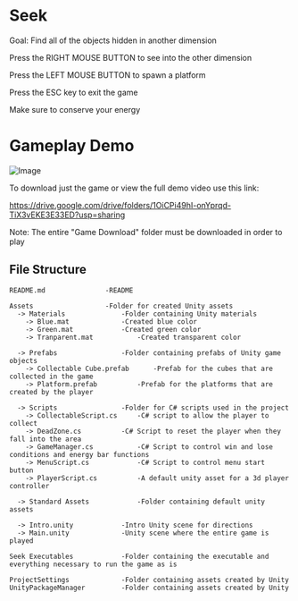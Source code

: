 # Seek

Goal: Find all of the objects hidden in another dimension

Press the RIGHT MOUSE BUTTON to see into the other dimension

Press the LEFT MOUSE BUTTON to spawn a platform

Press the ESC key to exit the game

Make sure to conserve your energy

# Gameplay Demo

![Image](https://user-images.githubusercontent.com/42820224/51708355-997cca00-1fd8-11e9-89e4-5dc1dd71e700.gif)

To download just the game or view the full demo video use this link:

https://drive.google.com/drive/folders/1OiCPi49hI-onYprqd-TiX3vEKE3E33ED?usp=sharing

Note: The entire "Game Download" folder must be downloaded in order to play

## File Structure

	README.md				-README

	Assets					-Folder for created Unity assets
	  -> Materials				-Folder containing Unity materials
	    -> Blue.mat				-Created blue color
	    -> Green.mat			-Created green color
	    -> Tranparent.mat			-Created transparent color

	  -> Prefabs				-Folder containing prefabs of Unity game objects
	    -> Collectable Cube.prefab		-Prefab for the cubes that are collected in the game
	    -> Platform.prefab			-Prefab for the platforms that are created by the player

	  -> Scripts				-Folder for C# scripts used in the project
	    -> CollectableScript.cs		-C# script to allow the player to collect
	    -> DeadZone.cs			-C# Script to reset the player when they fall into the area
	    -> GameManager.cs			-C# Script to control win and lose conditions and energy bar functions
	    -> MenuScript.cs			-C# Script to control menu start button
	    -> PlayerScript.cs			-A default unity asset for a 3d player controller

	  -> Standard Assets			-Folder containing default unity assets

	  -> Intro.unity			-Intro Unity scene for directions
	  -> Main.unity				-Unity scene where the entire game is played

	Seek Executables			-Folder containing the executable and everything necessary to run the game as is

	ProjectSettings				-Folder containing assets created by Unity
	UnityPackageManager			-Folder containing assets created by Unity

